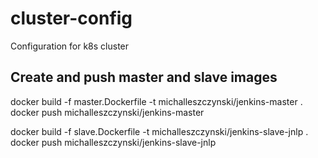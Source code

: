 # cluster-config
Configuration for k8s cluster


## Create and push master and slave images
docker build -f master.Dockerfile -t michalleszczynski/jenkins-master .
docker push michalleszczynski/jenkins-master

docker build -f slave.Dockerfile -t michalleszczynski/jenkins-slave-jnlp .
docker push michalleszczynski/jenkins-slave-jnlp

